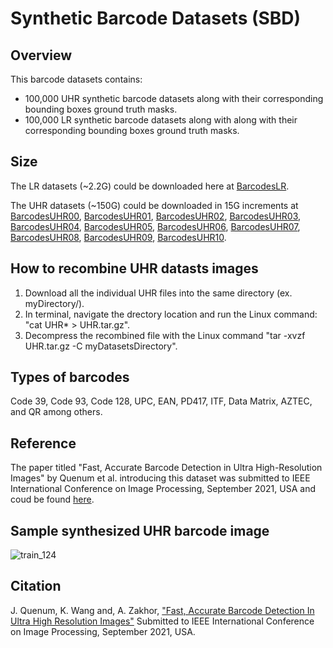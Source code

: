 # Synthetic Barcode Datasets (SBD)

## Overview
This barcode datasets contains:

- 100,000 UHR synthetic barcode datasets along with their corresponding bounding boxes ground truth masks.
- 100,000 LR synthetic barcode datasets along with along with their corresponding bounding boxes ground truth masks.

## Size
The LR datasets (~2.2G) could be downloaded here at [BarcodesLR](https://drive.google.com/file/d/1q9AU1y9qs2yaAPe1K2a8Th5AFKm03_uZ/view?usp=sharing).

The UHR datasets (~150G) could be downloaded in 15G increments at [BarcodesUHR00](https://drive.google.com/file/d/1Mxb3z9VnE-SRTlq4nqgPzeyrdxXH4hlj/view), [BarcodesUHR01](https://drive.google.com/file/d/18WQEHoiba7eHeoLtlkFvdIsurm3tTJNs/view), [BarcodesUHR02](), [BarcodesUHR03](), [BarcodesUHR04](https://drive.google.com/file/d/1nMKhPPv-Lyz0eAKgKCPNHUbsOMAyDPND/view?usp=sharing), [BarcodesUHR05](https://drive.google.com/drive/u/4/my-drive), [BarcodesUHR06](https://drive.google.com/file/d/106wr_Fmeayr0XQQJ54detgTPEe1T88E5/view?usp=sharing), [BarcodesUHR07](https://drive.google.com/file/d/1wxRrud2w8mI1wu5_dra6H5wXnBHlx-ya/view?usp=sharing), [BarcodesUHR08](), [BarcodesUHR09](), [BarcodesUHR10](https://drive.google.com/file/d/1KFmsr0P-YleN2q9YRmTGUZl7tJIpHUZ-/view?usp=sharing). 

## How to recombine UHR datasts images
1. Download all the individual UHR files into the same directory (ex. myDirectory/).
2. In terminal, navigate the drectory location and run the Linux command: "cat UHR* > UHR.tar.gz".
3. Decompress the recombined file with the Linux command "tar -xvzf UHR.tar.gz -C myDatasetsDirectory".



## Types of barcodes
Code 39, Code 93, Code 128, UPC, EAN, PD417, ITF, Data Matrix, AZTEC, and QR among others.

## Reference
The paper titled "Fast, Accurate Barcode Detection in Ultra High-Resolution Images" by Quenum et al. introducing this dataset was submitted to IEEE International Conference on Image Processing, September 2021, USA and coud be found [here](https://arxiv.org/abs/2102.06868).

## Sample synthesized UHR barcode image
![train_124](https://user-images.githubusercontent.com/82744965/115137026-8f987480-9ff1-11eb-8628-d47f54d622d2.png)

## Citation
J. Quenum, K. Wang and, A. Zakhor, ["Fast, Accurate Barcode Detection In Ultra High Resolution
Images"](https://arxiv.org/abs/2102.06868) Submitted to IEEE International Conference on Image Processing, September 2021, USA.



